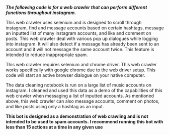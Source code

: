 ***The following code is for a web crawler that can perform different functions throughout instagram.***

This web crawler uses selenium and is designed to scroll through instagram, find and message accounts based on certain hashtags, message an inputted list of many instagram accounts, and  like and comment on posts. This web crawler deal with various pop up dialogues while logging into instagram. It will also detect if a message has already been sent to an account and it will not message the same account twice. This feature is intended to reduce inappropriate spam. 

This web crawler requires selenium and chrome driver. This web crawler works specifically with google chrome due to the web driver setup. This code will start an active browser dialogue on your native computer.

The data cleaning notebook is run on a large list of music accounts on instagram. I cleaned and used this data as a demo of the capabilities of this web crawler when messaging a list of inputted accounts. As mentioned above, this web crawler can also message accounts, comment on photos, and like posts using only a hashtag as an input.

**This bot is designed as a demonstration of web crawling and is not intended to be used to spam accounts. I recommend running this bot with less than 15 actions at a time in any given use**